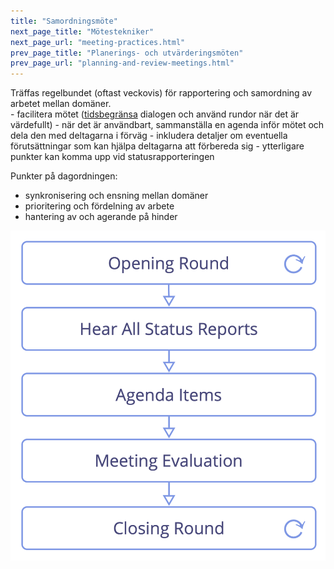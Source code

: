 ```yaml
---
title: "Samordningsmöte"
next_page_title: "Mötestekniker"
next_page_url: "meeting-practices.html"
prev_page_title: "Planerings- och utvärderingsmöten"
prev_page_url: "planning-and-review-meetings.html"
---
```



<div class="card summary"><div class="card-body">Träffas regelbundet (oftast veckovis) för rapportering och samordning av arbetet mellan domäner.
</div></div>
-   facilitera mötet (<a href="glossary.html#entry-timebox" class="glossary-tooltip" data-toggle="tooltip" title="Tidsbox: En bestämd tidsperiod fokuserad på en specifik aktivitet (som inte nödvändigtvis hinner blir klar inom tidsperioden).">tidsbegränsa</a> dialogen och använd rundor när det är värdefullt)
-   när det är användbart, sammanställa en agenda inför mötet och dela den med deltagarna i förväg
    -   inkludera detaljer om eventuella förutsättningar som kan hjälpa deltagarna att förbereda sig
    -   ytterligare punkter kan komma upp vid statusrapporteringen

Punkter på dagordningen:

- synkronisering och ensning mellan domäner
- prioritering och fördelning av arbete
- hantering av och agerande på hinder

![Stegen i ett samordningsmöte](img/meetings/coordination-meeting.png)
